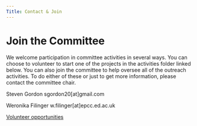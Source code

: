 ```yaml
---
Title: Contact & Join
---
```


# Join the Committee

We welcome participation in committee activities in several ways.  You can choose to volunteer to start one of the projects in the activities folder linked below.  You can also join the committee to help oversee all of the outreach activities.  To do either of these or just to get more information, please contact the committee chair.

Steven Gordon sgordon20[at]gmail.com

Weronika Filinger w.filinger[at]epcc.ed.ac.uk

[Volunteer opportunities](../activity/)
